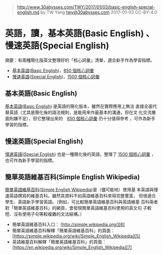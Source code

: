 ﻿> http://www.30abysses.com/TWY/2017/01/03/basic-english-special-english.md
> by TW Yang <twy@30abysses.com> 2017-01-03 CC-BY-4.0

# 英語，讀，基本英語(Basic English) 、慢速英語(Special English)

摘要：有兩種簡化版英文整理好的「核心詞彙」清單，適合新手作為學習指標。

* [基本英語][1]([Basic English][2])，[850 個核心詞彙][3]
* [慢速英語][8]([Special English][9])，[1500 個核心詞彙][10]


## 基本英語(Basic English)

[基本英語][1]([Basic English][2]) 是英語的簡化版本，雖然在實際應用上無法
直接全面代替英語（尤其是簡化後的語法規則，是能用來作最基本的溝通，但在文
化交流層面則嫌不足），但它整理出來的　[850 個核心詞彙][3] 仍十分值得參考
，可作為新手學習的指標。

[1]: https://zh.wikipedia.org/zh-tw/%E5%9F%BA%E6%9C%AC%E8%8B%B1%E8%AA%9E
[2]: https://simple.wikipedia.org/wiki/Basic_English
[3]: https://simple.wikipedia.org/wiki/Basic_English#Related_pages.


##  慢速英語(Special English)

[慢速英語][8]([Special English][9]) 也是一種簡化後的英語，整理了
[1500 個核心詞彙][10] ，也可作為新手學習的指標。

[8]: https://zh.wikipedia.org/zh-tw/%E6%85%A2%E9%80%9F%E8%8B%B1%E8%AA%9E
[9]: https://en.wikipedia.org/wiki/Special_English
[10]: https://simple.wikipedia.org/wiki/Wikipedia:VOA_Special_English_Word_Book


##  簡單英語維基百科(Simple English Wikipedia)

[簡單英語維基百科][4]([Simple English Wikipedia][5])是（儘可能地）使用基
本英語與慢速英語撰寫的維基百科。雖然其資料不如英語維基百科來得完整豐富，
但很適合學生、英語新手學習英語。（例如，可比較簡單英語維基百科與英語維基
百科兩者對「簡單英語維基百科」的網頁，會發現簡單英語維基百科使用的英文句
子較短、沒有使用子句等較複雜的文法結構。）

* 簡單英語維基百科入口： [http://simple.wikipedia.org/][6]
* 簡單英語維基百科解釋「簡單英語維基百科」的頁面： [https://simple.wikipedia.org/wiki/Simple_English_Wikipedia][5]
* 英語維基百科解釋「簡單英語維基百科」的頁面： [https://en.wikipedia.org/wiki/Simple_English_Wikipedia][7]

[4]: https://zh.wikipedia.org/zh-tw/%E7%B0%A1%E5%96%AE%E8%8B%B1%E8%AA%9E%E7%B6%AD%E5%9F%BA%E7%99%BE%E7%A7%91
[5]: https://simple.wikipedia.org/wiki/Simple_English_Wikipedia
[6]: http://simple.wikipedia.org/
[7]: https://en.wikipedia.org/wiki/Simple_English_Wikipedia
